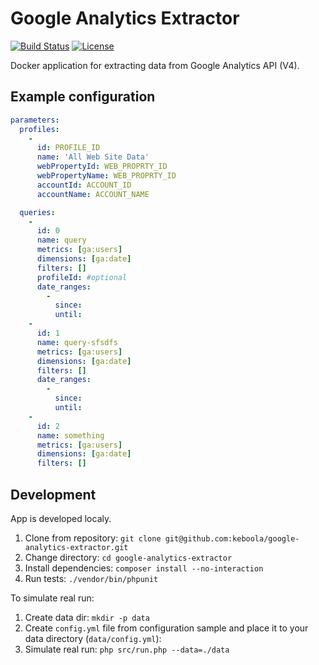 # Google Analytics Extractor

[![Build Status](https://travis-ci.org/keboola/google-analytics-extractor.svg?branch=master)](https://travis-ci.org/keboola/google-analytics-extractor)
[![License](https://img.shields.io/badge/license-MIT-blue.svg)](https://github.com/keboola/google-analytics-extractor/blob/master/LICENSE.md)

Docker application for extracting data from Google Analytics API (V4).

## Example configuration

```yaml
parameters:
  profiles:
    -
      id: PROFILE_ID
      name: 'All Web Site Data'
      webPropertyId: WEB_PROPRTY_ID
      webPropertyName: WEB_PROPRTY_ID
      accountId: ACCOUNT_ID
      accountName: ACCOUNT_NAME

  queries:
    -
      id: 0
      name: query
      metrics: [ga:users]
      dimensions: [ga:date]
      filters: []
      profileId: #optional
      date_ranges:
        -
          since:
          until:
    -
      id: 1
      name: query-sfsdfs
      metrics: [ga:users]
      dimensions: [ga:date]
      filters: []
      date_ranges:
        -
          since:
          until:
    -
      id: 2
      name: something
      metrics: [ga:users]
      dimensions: [ga:date]
      filters: []
```

## Development

App is developed localy.

1. Clone from repository: `git clone git@github.com:keboola/google-analytics-extractor.git`
2. Change directory: `cd google-analytics-extractor`
3. Install dependencies: `composer install --no-interaction`
4. Run tests: `./vendor/bin/phpunit`

To simulate real run:

1. Create data dir: `mkdir -p data`
2. Create `config.yml` file from configuration sample and place it to your data directory (`data/config.yml`):
4. Simulate real run: `php src/run.php --data=./data`  


